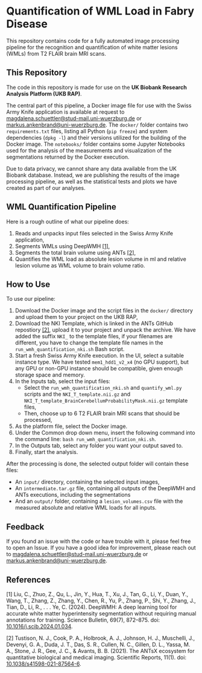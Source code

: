 # Quantification of WML Load in Fabry Disease

This repository contains code for a fully automated image processing pipeline for the recognition and quantification of white matter lesions (WMLs) from T2 FLAIR brain MRI scans. 


## This Repository

The code in this repository is made for use on the **UK Biobank Research Analysis Platform (UKB RAP)**.

The central part of this pipeline, a Docker image file for use with the Swiss Army Knife application is available at request to magdalena.schuettler@stud-mail.uni-wuerzburg.de or markus.ankenbrand@uni-wuerzburg.de. The `docker/` folder contains two `requirements.txt` files, listing all Python (`pip freeze`) and system dependencies (`dpkg -l`) and their versions utilized for the building of the Docker image. The `notebooks/` folder contains some Jupyter Notebooks used for the analysis of the measurements and visualization of the segmentations returned by the Docker execution. 

Due to data privacy, we cannot share any data available from the UK Biobank database. Instead, we are publishing the results of the image processing pipeline, as well as the statistical tests and plots we have created as part of our analyses.


## WML Quantification Pipeline

Here is a rough outline of what our pipeline does:

1. Reads and unpacks input files selected in the Swiss Army Knife application,
2. Segments WMLs using DeepWMH [[1]](#1),
3. Segments the total brain volume using ANTs [[2]](#2),
4. Quantifies the WML load as absolute lesion volume in ml and relative lesion volume as WML volume to brain volume ratio.


## How to Use

To use our pipeline:

1. Download the Docker image and the script files in the `docker/` directory and upload them to your project on the UKB RAP,
2. Download the NKI Template, which is linked in the ANTs GitHub repostiory [[2]](#2), upload it to your project and unpack the archive. We have added the suffix `NKI_` to the template files, if your filenames are different, you have to change the template file names in the `run_wmh_quantification_nki.sh` Bash script.
3. Start a fresh Swiss Army Knife execution. In the UI, select a suitable instance type. We have tested `mem1_hdd1_v2_x4` (no GPU support), but any GPU or non-GPU instance should be compatible, given enough storage space and memory.
5. In the Inputs tab, select the input files:
     - Select the `run_wmh_quantification_nki.sh` and `quantify_wml.py` scripts and the `NKI_T_template.nii.gz` and `NKI_T_template_BrainCerebellumProbabilityMask.nii.gz` template files,
     - Then, choose up to 6 T2 FLAIR brain MRI scans that should be processed,
6. As the platform file, select the Docker image.
7. Under the Common drop down menu, insert the following command into the command line: `bash run_wmh_quantification_nki.sh`.
8. In the Outputs tab, select any folder you want your output saved to.
9. Finally, start the analysis.

After the processing is done, the selected output folder will contain these files:
- An `input/` directory, containing the selected input images,
- An `intermediate.tar.gz` file, containing all outputs of the DeepWMH and ANTs executions, including the segmentations
- And an `output/` folder, containing a `lesion_volumes.csv` file with the measured absolute and relative WML loads for all inputs.


## Feedback

If you found an issue with the code or have trouble with it, please feel free to open an Issue. If you have a good idea for improvement, please reach out to magdalena.schuettler@stud-mail.uni-wuerzburg.de or markus.ankenbrand@uni-wuerzburg.de.


## References 

<a id="1">[1]</a> 
Liu, C., Zhuo, Z., Qu, L., Jin, Y., Hua, T., Xu, J., Tan, G., Li, Y., Duan, Y., Wang, T., Zhang, Z., Zhang, Y., Chen, R., Yu, P., Zhang, P., Shi, Y., Zhang, J., Tian, D., Li, R., . . . Ye, C. (2024). DeepWMH: A deep learning tool for accurate white matter hyperintensity segmentation without requiring manual annotations for training. Science Bulletin, 69(7), 872–875. doi: [10.1016/j.scib.2024.01.034](https://doi.org/10.1016/j.scib.2024.01.034).

<a id="2">[2]</a> 
Tustison, N. J., Cook, P. A., Holbrook, A. J., Johnson, H. J., Muschelli, J., Devenyi, G. A., Duda, J. T., Das, S. R., Cullen, N. C., Gillen, D. L., Yassa, M. A., Stone, J. R., Gee, J. C., & Avants, B. B. (2021). The ANTsX ecosystem for quantitative biological and medical imaging. Scientific Reports, 11(1). doi: [10.1038/s41598-021-87564-6](https://doi.org/10.1038/s41598-021-87564-6).
